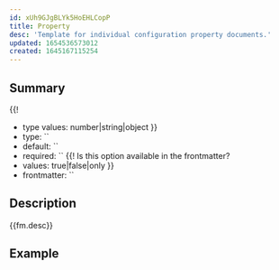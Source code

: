 ```yaml
---
id: xUh9GJgBLYk5HoEHLCopP
title: Property
desc: 'Template for individual configuration property documents.'
updated: 1654536573012
created: 1645167115254
---
```


## Summary
{{!
- type values: number|string|object
}}
- type: ``
- default: `` 
- required: ``
{{!
Is this option available in the frontmatter?
- values: true|false|only
}}
- frontmatter: ``

## Description
{{fm.desc}}

## Example

```yml

```